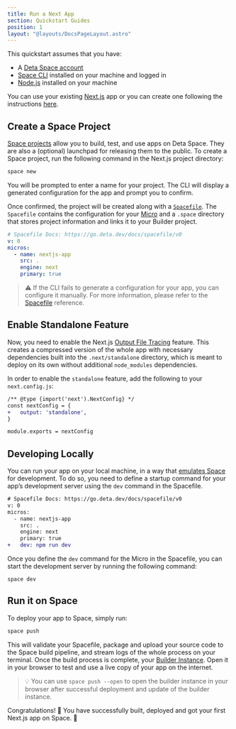 ```yaml
---
title: Run a Next App
section: Quickstart Guides
position: 1
layout: "@layouts/DocsPageLayout.astro"
---
```


This quickstart assumes that you have:

- A [Deta Space account](https://deta.space/signup)
- [Space CLI](https://deta.space/docs/en/basics/cli) installed on your machine and logged in
- [Node.js](https://nodejs.org) installed on your machine

You can use your existing [Next.js](https://nextjs.org/) app or you can create one following the instructions [here](https://nextjs.org/docs/getting-started).

## Create a Space Project

[Space projects](https://deta.space/docs/en/basics/projects) allow you to build, test, and use apps on Deta Space. They are also a (optional) launchpad for releasing them to the public. To create a Space project, run the following command in the Next.js project directory:

```bash
space new
```

You will be prompted to enter a name for your project. The CLI will display a generated configuration for the app and prompt you to confirm.

Once confirmed, the project will be created along with a [`Spacefile`](https://deta.space/docs/en/reference/spacefile). The `Spacefile` contains the configuration for your [Micro](https://deta.space/docs/en/basics/micros) and a `.space` directory that stores project information and links it to your Builder project.

```yaml
# Spacefile Docs: https://go.deta.dev/docs/spacefile/v0
v: 0
micros:
  - name: nextjs-app
    src: .
    engine: next
    primary: true
```

> ⚠️ If the CLI fails to generate a configuration for your app, you can configure it manually. For more information, please refer to the [Spacefile](https://deta.space/docs/en/reference/spacefile) reference.

## Enable Standalone Feature

Now, you need to enable the Next.js [Output File Tracing](https://nextjs.org/docs/advanced-features/output-file-tracing) feature. This creates a compressed version of the whole app with necessary dependencies built into the `.next/standalone` directory, which is meant to deploy on its own without additional `node_modules` dependencies.

In order to enable the `standalone` feature, add the following to your `next.config.js`:

```diff
/** @type {import('next').NextConfig} */
const nextConfig = {
+   output: 'standalone',
}

module.exports = nextConfig
```

## Developing Locally

You can run your app on your local machine, in a way that [emulates Space](https://deta.space/docs/en/basics/local) for development. To do so, you need to define a startup command for your  app’s development server using the `dev` command in the Spacefile.

```diff
# Spacefile Docs: https://go.deta.dev/docs/spacefile/v0
v: 0
micros:
  - name: nextjs-app
    src: .
    engine: next
    primary: true
+   dev: npm run dev
```

Once you define the `dev` command for the Micro in the Spacefile, you can start the development server by running the following command:

```
space dev
```

## Run it on Space

To deploy your app to Space, simply run:

```diff
space push
```

This will validate your Spacefile, package and upload your source code to the Space build pipeline, and stream logs of the whole process on your terminal. Once the build process is complete, your [Builder Instance](https://deta.space/docs/en/basics/revisions#testing-changes). Open it in your browser to test and use a live copy of your app on the internet.

> 💡 You can use `space push --open` to open the builder instance in your browser after successful deployment and update of the builder instance.

Congratulations! 🎉 You have successfully built, deployed and got your first Next.js app on Space. 🚀
